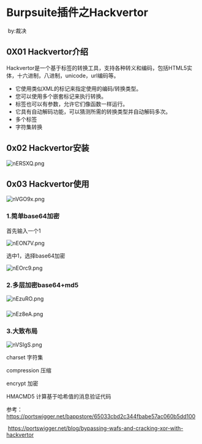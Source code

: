 # Burpsuite插件之Hackvertor

​                                                                                                                                     by:裁决

## 0X01 Hackvertor介绍

Hackvertor是一个基于标签的转换工具，支持各种转义和编码，包括HTML5实体，十六进制，八进制，unicode，url编码等。

- 它使用类似XML的标记来指定使用的编码/转换类型。
- 您可以使用多个嵌套标记来执行转换。
- 标签也可以有参数，允许它们像函数一样运行。
- 它具有自动解码功能，可以猜测所需的转换类型并自动解码多次。
- 多个标签
- 字符集转换

## 0x02 Hackvertor安装

![nERSXQ.png](https://s2.ax1x.com/2019/09/04/nERSXQ.png)

## 0x03  Hackvertor使用

![nVGO9x.png](https://s2.ax1x.com/2019/09/04/nVGO9x.png)

### 1.简单base64加密

首先输入一个1

![nEON7V.png](https://s2.ax1x.com/2019/09/04/nEON7V.png)

选中1，选择base64加密

![nEOrc9.png](https://s2.ax1x.com/2019/09/04/nEOrc9.png)

### 2.多层加密base64+md5

![nEzuRO.png](https://s2.ax1x.com/2019/09/04/nEzuRO.png)

### 

![nEz8eA.png](https://s2.ax1x.com/2019/09/04/nEz8eA.png)

### 3.大致布局

![nVSIgS.png](https://s2.ax1x.com/2019/09/04/nVSIgS.png)

charset               字符集

compression     压缩 

encrypt               加密

HMACMD5         计算基于哈希值的消息验证代码



参考：https://portswigger.net/bappstore/65033cbd2c344fbabe57ac060b5dd100

​           https://portswigger.net/blog/bypassing-wafs-and-cracking-xor-with-hackvertor

